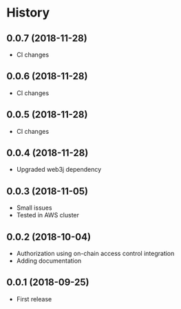 History
=======

0.0.7 (2018-11-28)
------------------

* CI changes

0.0.6 (2018-11-28)
------------------

* CI changes

0.0.5 (2018-11-28)
------------------

* CI changes

0.0.4 (2018-11-28)
------------------

* Upgraded web3j dependency

0.0.3 (2018-11-05)
------------------

* Small issues
* Tested in AWS cluster

0.0.2 (2018-10-04)
------------------

* Authorization using on-chain access control integration
* Adding documentation

0.0.1 (2018-09-25)
------------------

* First release
